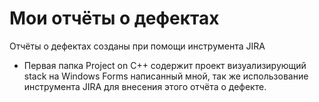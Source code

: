 # Мои отчёты о дефектах
Отчёты о дефектах созданы при помощи инструмента JIRA
- Первая папка Project on C++ содержит проект визуализирующий stack на Windows Forms написанный мной, так же использование инструмента JIRA для внесения этого отчёта о дефекте.
